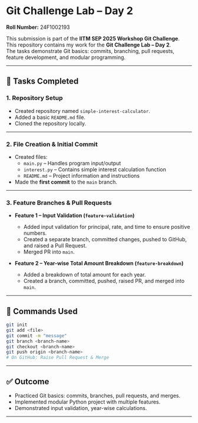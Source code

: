 # Git Challenge Lab – Day 2  
**Roll Number:** 24F1002193  

This submission is part of the **IITM SEP 2025 Workshop Git Challenge**. <br>
This repository contains my work for the **Git Challenge Lab – Day 2**. <br>
The tasks demonstrate Git basics: commits, branching, pull requests, feature development, and modular programming.

---

## **📌 Tasks Completed**

### **1. Repository Setup**
- Created repository named `simple-interest-calculator`.  
- Added a basic `README.md` file.  
- Cloned the repository locally.

---

### **2. File Creation & Initial Commit**
- Created files:  
  - `main.py` – Handles program input/output  
  - `interest.py` – Contains simple interest calculation function  
  - `README.md` – Project information and instructions  
- Made the **first commit** to the `main` branch.   

---

### **3. Feature Branches & Pull Requests**
- **Feature 1 – Input Validation (`feature-validation`)**  
  - Added input validation for principal, rate, and time to ensure positive numbers.  
  - Created a separate branch, committed changes, pushed to GitHub, and raised a Pull Request.  
  - Merged PR into `main`.  

- **Feature 2 – Year-wise Total Amount Breakdown (`feature-breakdown`)**  
  - Added a breakdown of total amount for each year.  
  - Created a branch, committed, pushed, raised PR, and merged into `main`.  


---

## 🚀 Commands Used
```bash
git init
git add <file>
git commit -m "message"
git branch <branch-name>
git checkout <branch-name>
git push origin <branch-name>
# On GitHub: Raise Pull Request & Merge

```
---

## ✅ Outcome
- Practiced Git basics: commits, branches, pull requests, and merges.
- Implemented modular Python project with multiple features.
- Demonstrated input validation, year-wise calculations.

---


